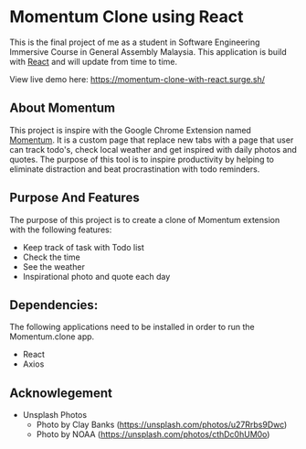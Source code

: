 # Momentum Clone using React

This is the final project of me as a student in Software Engineering Immersive Course in General Assembly Malaysia. This application is build with [React](https://reactjs.org/) and will update from time to time.

View live demo here: https://momentum-clone-with-react.surge.sh/

## About Momentum
This project is inspire with the Google Chrome Extension named [Momentum](https://momentumdash.com/). It is a custom page that replace new tabs with a page that user can track todo's, check local weather and get inspired with daily photos and quotes. The purpose of this tool is to inspire productivity by helping to eliminate distraction and beat procrastination with todo reminders.

## Purpose And Features
The purpose of this project is to create a clone of Momentum extension with the following features:
* Keep track of task with Todo list
* Check the time
* See the weather
* Inspirational photo and quote each day

## Dependencies:
The following applications need to be installed in order to run the Momentum.clone app.
* React
* Axios

## Acknowlegement
* Unsplash Photos
  * Photo by Clay Banks (https://unsplash.com/photos/u27Rrbs9Dwc)
  * Photo by NOAA (https://unsplash.com/photos/cthDc0hUM0o)


